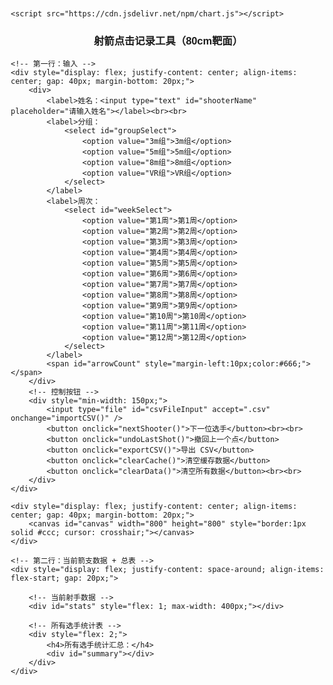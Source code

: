 <!DOCTYPE html>
<html>
<head>
    <meta charset="UTF-8">
    <meta name="viewport" content="width=device-width, initial-scale=1.0">
    <title>射箭点击记录工具</title>
    <style>
        body { font-family: Arial; margin: 20px; }
        #canvas { border: 1px solid #ccc; cursor: crosshair; margin-top: 10px; }
        #stats { margin-top: 20px; }
        label { margin-right: 10px; }
        button { margin-right: 10px; margin-top: 10px; }
        table {
                font-size: 14px;
                border-collapse: collapse;
                width: 100%;
            }
            th, td {
                padding: 6px 10px;
                border: 1px solid #ccc;
                text-align: center;
            }
    </style>

    <script src="https://cdn.jsdelivr.net/npm/chart.js"></script>
</head>
<body>
    <h3 style="text-align: center;">射箭点击记录工具（80cm靶面）</h3>

    <!-- 第一行：输入 -->
    <div style="display: flex; justify-content: center; align-items: center; gap: 40px; margin-bottom: 20px;">
        <div>
            <label>姓名：<input type="text" id="shooterName" placeholder="请输入姓名"></label><br><br>
            <label>分组：
                <select id="groupSelect">
                    <option value="3m组">3m组</option>
                    <option value="5m组">5m组</option>
                    <option value="8m组">8m组</option>
                    <option value="VR组">VR组</option>
                </select>
            </label>
            <label>周次：
                <select id="weekSelect">
                    <option value="第1周">第1周</option>
                    <option value="第2周">第2周</option>
                    <option value="第3周">第3周</option>
                    <option value="第4周">第4周</option>
                    <option value="第5周">第5周</option>
                    <option value="第6周">第6周</option>
                    <option value="第7周">第7周</option>
                    <option value="第8周">第8周</option>
                    <option value="第9周">第9周</option>
                    <option value="第10周">第10周</option>
                    <option value="第11周">第11周</option>
                    <option value="第12周">第12周</option>
                </select>
            </label>
            <span id="arrowCount" style="margin-left:10px;color:#666;"></span>
        </div>
        <!-- 控制按钮 -->
        <div style="min-width: 150px;">
            <input type="file" id="csvFileInput" accept=".csv" onchange="importCSV()" />
            <button onclick="nextShooter()">下一位选手</button><br><br>
            <button onclick="undoLastShot()">撤回上一个点</button>
            <button onclick="exportCSV()">导出 CSV</button>
            <button onclick="clearCache()">清空缓存数据</button>
            <button onclick="clearData()">清空所有数据</button><br><br>
        </div>
    </div>

    <div style="display: flex; justify-content: center; align-items: center; gap: 40px; margin-bottom: 20px;">
        <canvas id="canvas" width="800" height="800" style="border:1px solid #ccc; cursor: crosshair;"></canvas>
    </div>

    <!-- 第二行：当前箭支数据 + 总表 -->
    <div style="display: flex; justify-content: space-around; align-items: flex-start; gap: 20px;">
        
        <!-- 当前射手数据 -->
        <div id="stats" style="flex: 1; max-width: 400px;"></div>

        <!-- 所有选手统计表 -->
        <div style="flex: 2;">
            <h4>所有选手统计汇总：</h4>
            <div id="summary"></div>
        </div>
    </div>

</body>


<script>
        // 动态适配画布
        const screenWidth = window.innerWidth || document.documentElement.clientWidth;
        const canvasSize = Math.min(screenWidth * 0.9, 800);  // 最大800，最小适配屏宽
        const canvas = document.getElementById('canvas');
        canvas.width = canvasSize;
        canvas.height = canvasSize;
        let touchTimer = null;
        const ctx = canvas.getContext('2d');
        const scale = 80 / canvas.width;  // px → cm（靶面总宽80cm）
        const center = { x: canvas.width / 2, y: canvas.height / 2 };

        const ringWidth = 4;
        const MAX_SHOTS_PER_SHOOTER = 10;
    
        let allShots = [];     // 包含所有人的记录
        let currentShots = []; // 当前射手的10箭
        let currentShooter = null;
        let chart = null;

        drawTarget();
    
        function drawTarget() {
            ctx.clearRect(0, 0, canvas.width, canvas.height);
            const colors = ['#FFD700', '#FFD700', '#FF0000', '#FF0000', '#0000FF', '#0000FF', '#000000', '#000000', '#FFFFFF', '#FFFFFF'];

            // 绘制靶圈 + 环数标记
            for (let i = 10; i >= 1; i--) {
                const radius = i * ringWidth * 10;
                ctx.beginPath();
                ctx.arc(center.x, center.y, radius, 0, 2 * Math.PI);
                ctx.fillStyle = colors[i - 1];  // 正确的颜色索引：从外到内变深
                ctx.fill();
                ctx.strokeStyle = '#666';
                ctx.lineWidth = 1;
                ctx.stroke();

                // 正确的环数标记：外圈是 1，中心是 10
                const ringNumber = 11 - i;
                const midRadius = ((i + (i - 1)) / 2) * ringWidth * 10;

                ctx.fillStyle = '#000';
                ctx.font = `${canvas.width * 0.025}px Arial`;
                ctx.textAlign = 'center';
                ctx.textBaseline = 'middle';

                // 添加 2cm 处的内圈线（X环）
                ctx.beginPath();
                ctx.arc(center.x, center.y, 2 / scale, 0, 2 * Math.PI);
                ctx.strokeStyle = '#333';
                ctx.lineWidth = 1;
                ctx.stroke();

                // 在右侧中心
                ctx.fillText(`${ringNumber}`, center.x + midRadius, center.y);

                // 在上方中心
                ctx.fillText(`${ringNumber}`, center.x, center.y - midRadius);
            }

            // 靶心标记
            ctx.beginPath();
            ctx.arc(center.x, center.y, 4, 0, 2 * Math.PI);
            ctx.fillStyle = '#FF0000';
            ctx.fill();
            ctx.strokeStyle = '#000';
            ctx.stroke();
            ctx.fillStyle = '#000';
            ctx.font = `${canvas.width * 0.015}px Arial`;
            ctx.fillText('', center.x + 6, center.y - 6);

            // 坐标线 + 刻度
            ctx.strokeStyle = '#999';
            ctx.lineWidth = 1;

            // 横轴线
            ctx.beginPath();
            ctx.moveTo(0, center.y);
            ctx.lineTo(canvas.width, center.y);
            ctx.stroke();

            // 纵轴线
            ctx.beginPath();
            ctx.moveTo(center.x, 0);
            ctx.lineTo(center.x, canvas.height);
            ctx.stroke();

            // 刻度线和标签（每10cm）
            ctx.fillStyle = '#333';
            ctx.font = `${canvas.width * 0.012}px Arial`;
            ctx.textAlign = 'center';
            ctx.textBaseline = 'middle';
            ctx.lineWidth = 1;
            const maxCm = 40;
            for (let cm = -maxCm; cm <= maxCm; cm += 10) {
                if (cm === 0) continue;
                const offset = cm / scale;

                // X轴刻度（水平线上的点）
                ctx.beginPath();
                ctx.moveTo(center.x + offset, center.y - 5);
                ctx.lineTo(center.x + offset, center.y + 5);
                ctx.stroke();
                ctx.fillText(`${cm}`, center.x + offset, center.y + 15);

                // Y轴刻度（垂直线上）
                ctx.beginPath();
                ctx.moveTo(center.x - 5, center.y - offset);
                ctx.lineTo(center.x + 5, center.y - offset);
                ctx.stroke();
                ctx.fillText(`${cm}`, center.x - 15, center.y - offset);
            }

            
            // 重绘当前箭痕并标出编号
            currentShots.forEach((shot, index) => {
                const px = center.x + shot.x / scale;
                const py = center.y - shot.y / scale;

                // 绘制绿色圆点
                const arrowRadiusPx = 0.4 / scale; // 0.4cm 半径，转换为像素
                ctx.fillStyle = '#00FF00';
                ctx.beginPath();
                ctx.arc(px, py, arrowRadiusPx, 0, 2 * Math.PI);
                ctx.fill();

                // 添加编号文字
                ctx.fillStyle = '#000';
                ctx.font = `${canvas.width * 0.025}px Arial`;
                ctx.textAlign = 'left';
                ctx.textBaseline = 'top';
                ctx.fillText(`${index + 1}`, px + 5, py + 5);
            });
        }
    
        canvas.addEventListener('click', (e) => {
            const nameInput = document.getElementById('shooterName');
            const groupSelect = document.getElementById('groupSelect');
            const name = nameInput.value.trim();
            const group = groupSelect.value;
    
            if (!name) {
                alert('请输入姓名');
                return;
            }
    
            if (!currentShooter) {
                const week = document.getElementById('weekSelect').value;
                const exists = allShots.some(s => s.name === name && s.group === group && s.week === week);
                if (exists) {
                    if (!confirm(`${name} 已在 ${group} - ${week} 记录过，是否继续？`)) {
                        return;
                    }
                }
                currentShooter = { name, group, week };
                
                nameInput.disabled = true;
                groupSelect.disabled = true;
                document.getElementById('weekSelect').disabled = true;
            }
    
            if (currentShots.length >= MAX_SHOTS_PER_SHOOTER) {
                alert('当前射手已射满10箭，请点击“下一位选手”继续。');
                return;
            }

            document.getElementById('arrowCount').textContent = `当前第 ${currentShots.length + 1} / ${MAX_SHOTS_PER_SHOOTER} 箭`;


    
            const rect = canvas.getBoundingClientRect();
            const x = e.clientX - rect.left;
            const y = e.clientY - rect.top;
            const dx = (x - center.x) * scale;
            const dy = (center.y - y) * scale;
            const distance = Math.sqrt(dx * dx + dy * dy);
            const score = getScore(distance);
    
            const week = document.getElementById('weekSelect').value;
            const shot = { x: dx, y: dy, score, name, group, week, timestamp: new Date().toISOString() };
            currentShots.push(shot);
            allShots.push(shot);
    
            ctx.fillStyle = '#00FF00';
            ctx.beginPath();
            ctx.arc(x, y, 0.4 / scale, 0, 2 * Math.PI);
            ctx.fill();
            
            updateStats();
            updateSummary();  // ✅ 立即刷新表格
            saveToLocal();
        });
    
        canvas.addEventListener('touchstart', function (e) {
            if (e.touches.length === 1) {
                const touch = e.touches[0];
                const x = touch.clientX - canvas.getBoundingClientRect().left;
                const y = touch.clientY - canvas.getBoundingClientRect().top;

                // 设置长按触发
                touchTimer = setTimeout(() => {
                    showTouchCoordinate(x, y);
                }, 600); // 长按 600ms 触发
                }
            }, { passive: false });

        canvas.addEventListener('touchend', () => {
            if (touchTimer) clearTimeout(touchTimer);
        });

        canvas.addEventListener('touchmove', () => {
            if (touchTimer) clearTimeout(touchTimer);
        });

        const getScore = (distance) => {
            const arrowRadius = 0.4; // 单位cm
            const ring = Math.floor((distance - arrowRadius + 0.0001) / ringWidth);
            const score = 10 - ring;
            return score > 0 ? score : 0;
        };
    
        function updateStats() {
            const statsDiv = document.getElementById('stats');
            if (currentShots.length === 0) {
                statsDiv.innerHTML = '';
                return;
            }
    
            const validShots = currentShots.filter(s => s.score > 0);
            let html = `<h4>当前记录者：${currentShooter.name}（${currentShooter.group}）</h4>`;
            currentShots.forEach((shot, i) => {
                html += `箭支 ${i + 1}: (${shot.x.toFixed(1)}cm, ${shot.y.toFixed(1)}cm), 环数: ${shot.score}<br>`;
            });
    
            if (validShots.length > 0) {
                const xCoords = validShots.map(s => s.x);
                const yCoords = validShots.map(s => s.y);
                const meanX = xCoords.reduce((a, b) => a + b, 0) / validShots.length;
                const meanY = yCoords.reduce((a, b) => a + b, 0) / validShots.length;
                const stdX = Math.sqrt(xCoords.reduce((a, x) => a + (x - meanX) ** 2, 0) / validShots.length);
                const stdY = Math.sqrt(yCoords.reduce((a, y) => a + (y - meanY) ** 2, 0) / validShots.length);
                const maxDist = Math.max(...validShots.map(s => Math.sqrt(s.x ** 2 + s.y ** 2)));
    
                html += `<h4>散布统计（不含脱靶）：</h4>
                    有效箭数: ${validShots.length}（总箭数: ${currentShots.length}）<br>
                    平均中心: (${meanX.toFixed(1)}cm, ${meanY.toFixed(1)}cm）<br>
                    标准差(X/Y): ${stdX.toFixed(1)}cm / ${stdY.toFixed(1)}cm<br>
                    最大距离: ${maxDist.toFixed(1)}cm`;
            } else {
                html += `<h4>散布统计：</h4>无有效箭支（全部脱靶）`;
            }
    
            statsDiv.innerHTML = html;
        }
    
        function nextShooter() {
            if (currentShots.length < MAX_SHOTS_PER_SHOOTER) {
                alert('请先完成本射手的10箭。');
                return;
            }

            currentShots = [];
            currentShooter = null;
            const nameInput = document.getElementById('shooterName');
            nameInput.value = '';
            nameInput.disabled = false;
            const groupSelect = document.getElementById('groupSelect');
            groupSelect.disabled = false;
            const weekSelect = document.getElementById('weekSelect');
            weekSelect.disabled = false;  // ✅ 解锁周次选择

            document.getElementById('stats').innerHTML = '';
            document.getElementById('arrowCount').textContent = '';

            drawTarget();
            updateSummary();
            saveToLocal();
        }

        function deleteShooter(name, group) {
            if (!confirm(`确认删除 ${name}（${group}）的所有记录？`)) return;
            allShots = allShots.filter(s => !(s.name === name && s.group === group));
            currentShots = [];
            currentShooter = null;
            updateSummary();
            drawTarget();
            saveToLocal();
            document.getElementById('weekSelect').disabled = false;
            document.getElementById('weekSelect').value = '第1周';

        }

        function updateSummary() {
            const summaryDiv = document.getElementById('summary');

            // 按姓名+分组聚合
            const grouped = {};
            allShots.forEach(s => {
                const key = `${s.name}__${s.group}`;
                if (!grouped[key]) grouped[key] = [];
                grouped[key].push(s);
            });

            let html = '<table border="1" cellpadding="5" style="border-collapse: collapse;">';
            html += `<tr>
                <th>姓名</th><th>分组</th><th>周次</th><th>总环数</th><th>平均环数</th>
                <th>散布中心X(cm)</th><th>散布中心Y(cm)</th>
                <th>标准差X</th><th>标准差Y</th><th>最大散布距离</th><th>操作</th>
            </tr>`;

            for (const key in grouped) {
                const data = grouped[key];
                const name = data[0].name;
                const group = data[0].group;
                const total = data.reduce((sum, s) => sum + s.score, 0);
                const avg = total / data.length;

                const validShots = data.filter(s => s.score > 0);
                let meanX = 0, meanY = 0, stdX = 0, stdY = 0, maxDist = 0;
                if (validShots.length > 0) {
                    const xCoords = validShots.map(s => s.x);
                    const yCoords = validShots.map(s => s.y);
                    meanX = xCoords.reduce((a, b) => a + b, 0) / validShots.length;
                    meanY = yCoords.reduce((a, b) => a + b, 0) / validShots.length;
                    stdX = Math.sqrt(xCoords.reduce((a, x) => a + (x - meanX) ** 2, 0) / validShots.length);
                    stdY = Math.sqrt(yCoords.reduce((a, y) => a + (y - meanY) ** 2, 0) / validShots.length);
                    maxDist = Math.max(...validShots.map(s => Math.sqrt(s.x ** 2 + s.y ** 2)));
                }

                html += `<tr>
                    <td>${name}</td><td>${group}</td><td>${data[0].week || "第0周"}</td>
                    <td>${total}</td><td>${avg.toFixed(2)}</td>
                    <td>${meanX.toFixed(2)}</td><td>${meanY.toFixed(2)}</td>
                    <td>${stdX.toFixed(2)}</td><td>${stdY.toFixed(2)}</td>
                    <td>${maxDist.toFixed(2)}</td>
                    <td>
                        <button onclick="editShooter('${name}', '${group}')">编辑</button>
                        <button onclick="deleteShooter('${name}', '${group}')">删除</button>
                    </td>
                </tr>`;
            }

            html += '</table>';
            summaryDiv.innerHTML = html;
        }
    
        function clearData() {
            if (!confirm('确定要清空所有数据吗？此操作无法撤销。')) return;
            allShots = [];
            currentShots = [];
            currentShooter = null;
            document.getElementById('shooterName').value = '';
            document.getElementById('shooterName').disabled = false;
            const groupSelect = document.getElementById('groupSelect');
            groupSelect.disabled = false;
            const weekSelect = document.getElementById('weekSelect');
            weekSelect.disabled = false;
            drawTarget();
            saveToLocal();
            document.getElementById('weekSelect').disabled = false;
            document.getElementById('weekSelect').value = '第1周';

        }

    
        function exportCSV() {
            
            if (allShots.length === 0) {
                alert('没有数据可导出。');
                return;
            }

            // 分组按 name+group
            const grouped = {};
            allShots.forEach(s => {
                const key = `${s.name}__${s.group}`;
                if (!grouped[key]) grouped[key] = [];
                grouped[key].push(s);
            });

            let csv = 'name,group,week,x(cm),y(cm),score,totalScore,averageScore,meanX(cm),meanY(cm),stdX(cm),stdY(cm),maxDistance(cm),timestamp\n';


            for (const key in grouped) {
                const groupData = grouped[key];
                const name = groupData[0].name;
                const group = groupData[0].group;

                // 每箭数据
                groupData.forEach(s => {
                    csv += `${s.name},${s.group},${s.week},${s.x.toFixed(1)},${s.y.toFixed(1)},${s.score},${s.timestamp},,,,,,,\n`;
                });

                // 统计信息
                const totalScore = groupData.reduce((sum, s) => sum + s.score, 0);
                const averageScore = totalScore / groupData.length;

                const validShots = groupData.filter(s => s.score > 0);
                let meanX = 0, meanY = 0, stdX = 0, stdY = 0, maxDist = 0;

                if (validShots.length > 0) {
                    const xCoords = validShots.map(s => s.x);
                    const yCoords = validShots.map(s => s.y);
                    meanX = xCoords.reduce((a, b) => a + b, 0) / validShots.length;
                    meanY = yCoords.reduce((a, b) => a + b, 0) / validShots.length;
                    stdX = Math.sqrt(xCoords.reduce((a, x) => a + (x - meanX) ** 2, 0) / validShots.length);
                    stdY = Math.sqrt(yCoords.reduce((a, y) => a + (y - meanY) ** 2, 0) / validShots.length);
                    maxDist = Math.max(...validShots.map(s => Math.sqrt(s.x ** 2 + s.y ** 2)));
                }

                // 输出统计行
                csv += `${name},${group},,,,,${totalScore},${averageScore.toFixed(2)},${meanX.toFixed(2)},${meanY.toFixed(2)},${stdX.toFixed(2)},${stdY.toFixed(2)},${maxDist.toFixed(2)}\n`;
            }

            const BOM = '\uFEFF';  // UTF-8 BOM
            const blob = new Blob([BOM + csv], { type: 'text/csv;charset=utf-8;' });
            const url = URL.createObjectURL(blob);
            const a = document.createElement('a');
            a.href = url;
            a.download = 'archery_detailed_summary.csv';
            a.click();
        }

        function saveToLocal() {
            localStorage.setItem('archery_allShots', JSON.stringify(allShots));
        }

        function restoreFromLocal() {
            const data = localStorage.getItem('archery_allShots');
            if (data) {
                allShots = JSON.parse(data);
                normalizeWeeks();
                updateSummary();

                // 尝试还原最后一个射手的数据
                if (allShots.length > 0) {
                    const last = allShots[allShots.length - 1];
                    currentShooter = { name: last.name, group: last.group, week: last.week || '第1周' };
                    document.getElementById('weekSelect').value = last.week || '第1周';
                    document.getElementById('shooterName').value = last.name;
                    document.getElementById('groupSelect').value = last.group;
                    document.getElementById('shooterName').disabled = true;
                    document.getElementById('groupSelect').disabled = true;

                    // 恢复该射手最近10箭
                    currentShots = allShots.filter(s => s.name === last.name && s.group === last.group).slice(-10);
                    
                    // ✅ 显示箭数
                    document.getElementById('arrowCount').textContent = `当前第 ${currentShots.length} / 10 箭`;

                    drawTarget(); // 重绘箭痕
                    updateStats();
                }
            }
        }

        // 通用数据清洗函数，补充缺失的 week
        function normalizeWeeks() {
            allShots.forEach(s => {
                if (!s.week) {
                    s.week = "第0周";
                }
            });
        }


        window.onload = function () {
            drawTarget();
            restoreFromLocal();
        };

        function clearCache() {

            if (confirm('确定清除本地缓存？刷新页面后将无数据')) {
                localStorage.removeItem('archery_allShots');
                alert('缓存已清除，请刷新页面');
            }
            document.getElementById('weekSelect').disabled = false;
            document.getElementById('weekSelect').value = '第1周';

        }

        function importCSV() {
            const fileInput = document.getElementById('csvFileInput');
            const file = fileInput.files[0];
            if (!file) return;
            

            const reader = new FileReader();
            reader.onload = function (e) {
                const lines = e.target.result.split('\n').filter(line => line.trim() !== '');
                const newShots = [];
                const headers = lines[0].split(',');

                for (let i = 1; i < lines.length; i++) {
                    const parts = lines[i].split(',');
                    if (parts.length < 5) continue;

                    const [name, group, week, x, y, score, timestamp] = parts;
                    newShots.push({
                        name: name.trim(),
                        group: group.trim(),
                        week: week.trim(),
                        x: parseFloat(x),
                        y: parseFloat(y),
                        score: parseInt(score),
                        timestamp: timestamp ? timestamp.trim() : new Date().toISOString()
                    });
                }

                allShots = newShots;
                normalizeWeeks();
                currentShots = [];
                currentShooter = null;
                updateSummary();
                drawTarget();
                saveToLocal();
                alert('CSV 导入成功');
            };
            reader.readAsText(file);
        }

        function undoLastShot() {
            if (currentShots.length === 0) {
                alert('当前无可撤回的箭');
                return;
            }

            const lastShot = currentShots.pop();

            // 从 allShots 中移除该箭（从末尾往前找符合当前射手名和组的记录）
            for (let i = allShots.length - 1; i >= 0; i--) {
                if (allShots[i].name === lastShot.name && allShots[i].group === lastShot.group) {
                    allShots.splice(i, 1);
                    break;
                }
            }

            // 更新当前箭数显示
            document.getElementById('arrowCount').textContent = `当前第 ${currentShots.length} / 10 箭`;

            updateStats();
            drawTarget();
            updateSummary();  // ✅ 立即刷新表格
            saveToLocal();
        }

        function showTouchCoordinate(x, y) {
            const dx = (x - center.x) * scale;
            const dy = (center.y - y) * scale;

            const label = `(${dx.toFixed(1)}cm, ${dy.toFixed(1)}cm)`;

            // 白色背景圆
            ctx.beginPath();
            ctx.arc(x, y - 20, 28, 0, 2 * Math.PI);
            ctx.fillStyle = 'rgba(255,255,255,0.9)';
            ctx.fill();

            // 黑字标签
            ctx.fillStyle = '#000';
            ctx.font = `${canvas.width * 0.014}px Arial`;
            ctx.textAlign = 'center';
            ctx.textBaseline = 'middle';
            ctx.fillText(label, x, y - 20);
        }

        function editShooter(name, group) {
            const week = prompt("请输入新的周次（例如：第1周、第2周...）", "第1周");
            const newName = prompt("请输入新的姓名", name);
            const newGroup = prompt("请输入新的分组", group);

            if (!newName || !newGroup || !week) {
                alert('编辑取消或无效输入');
                return;
            }

            // 检查是否已存在相同姓名+分组+周次
            const conflict = allShots.some(s => s.name === newName && s.group === newGroup && s.week === week && !(s.name === name && s.group === group));
            if (conflict) {
                alert(`已存在 ${newName} 在 ${newGroup} - ${week} 的记录，修改取消`);
                return;
            }

            // 更新 allShots 中所有该选手记录
            allShots.forEach(s => {
                if (s.name === name && s.group === group) {
                    s.name = newName;
                    s.group = newGroup;
                    s.week = week;
                }
            });

            // 重新加载到当前编辑模式
            currentShooter = { name: newName, group: newGroup, week: week };
            document.getElementById('shooterName').value = newName;
            document.getElementById('groupSelect').value = newGroup;
            document.getElementById('weekSelect').value = week;
            document.getElementById('shooterName').disabled = true;
            document.getElementById('groupSelect').disabled = true;
            document.getElementById('weekSelect').disabled = true;

            // 恢复10箭
            currentShots = allShots.filter(s => s.name === newName && s.group === newGroup && s.week === week).slice(-10);

            // 显示箭数
            document.getElementById('arrowCount').textContent = `当前第 ${currentShots.length} / 10 箭`;

            drawTarget();
            updateStats();
            updateSummary();
            saveToLocal();
        }



</script>
    
    
</body>
</html>
